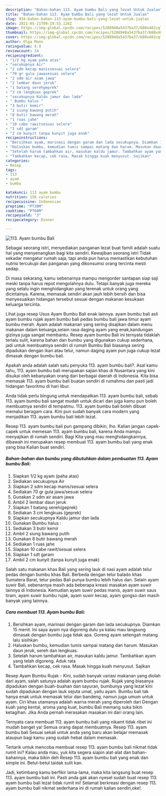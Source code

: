 ```yaml
---
description: "Bahan-bahan 113. Ayam bumbu Bali yang lezat Untuk Jualan"
title: "Bahan-bahan 113. Ayam bumbu Bali yang lezat Untuk Jualan"
slug: 934-bahan-bahan-113-ayam-bumbu-bali-yang-lezat-untuk-jualan
date: 2021-05-21T09:19:53.126Z
image: https://img-global.cpcdn.com/recipes/5288948a5437ba37/680x482cq70/113-ayam-bumbu-bali-foto-resep-utama.jpg
thumbnail: https://img-global.cpcdn.com/recipes/5288948a5437ba37/680x482cq70/113-ayam-bumbu-bali-foto-resep-utama.jpg
cover: https://img-global.cpcdn.com/recipes/5288948a5437ba37/680x482cq70/113-ayam-bumbu-bali-foto-resep-utama.jpg
author: Olga Mann
ratingvalue: 4.9
reviewcount: 14
recipeingredient:
- "1/2 kg ayam paha atas"
- "secukupnya Air"
- "2 sdm kecap manissesuai selera"
- "70 gr gula jawasesuai selera"
- "2 sdm air asam jawa"
- "2 lembar daun jeruk"
- "1 batang serehgeprek"
- "3 cm lengkuas geprek"
- "secukupnya Kaldu jamur dan lada"
- " Bumbu halus "
- "3 butir kemir"
- "2 siung bawang putih"
- "8 butir bawang merah"
- "1 ruas jahe"
- "10 cabe rawitsesuai selera"
- "1 sdt garam"
- "2 cm kunyit tanpa kunyit juga enak"
recipeinstructions:
- "Bersihkan ayam, marinasi dengan garam dan lada secukupnya. Diamkan 15 menit. Ini saya ayam nya digoreng dulu ya kalau mau langsung dimasak dengan bumbu juga tidak apa. Goreng ayam setengah matang lalu sisihkan"
- "Haluskan bumbu, kemudian tumis sampai matang dan harum. Masukan daun jeruk, sereh dan lengkuas."
- "Setelah harum tambahkan air, masukan kaldu jamur. Tambahkan ayam yang telah digoreng. Aduk rata"
- "Tambahkan kecap, cek rasa. Masak hingga kuah menyusut. Sajikan"
categories:
- Resep
tags:
- 113
- ayam
- bumbu

katakunci: 113 ayam bumbu 
nutrition: 156 calories
recipecuisine: Indonesian
preptime: "PT30M"
cooktime: "PT60M"
recipeyield: "3"
recipecategory: Dinner

---
```



![113. Ayam bumbu Bali](https://img-global.cpcdn.com/recipes/5288948a5437ba37/680x482cq70/113-ayam-bumbu-bali-foto-resep-utama.jpg)

Sebagai seorang istri, menyediakan panganan lezat buat famili adalah suatu hal yang menyenangkan bagi kita sendiri. Kewajiban seorang istri Tidak sekadar mengatur rumah saja, tapi anda pun harus memastikan kebutuhan nutrisi tercukupi dan panganan yang dikonsumsi orang tercinta mesti sedap.

Di masa  sekarang, kamu sebenarnya mampu mengorder santapan siap saji meski tanpa harus repot mengolahnya dulu. Tetapi banyak juga mereka yang selalu ingin menghidangkan yang terenak untuk orang yang dicintainya. Karena, memasak sendiri akan jauh lebih bersih dan bisa menyesuaikan hidangan tersebut sesuai dengan makanan kesukaan keluarga tercinta. 

Lihat juga resep Usus Ayam Bumbu Bali enak lainnya. ayam bumbu bali asli ayam bumbu rujak ayam bumbu bali pedas bumbu bali jawa timur ayam bumbu merah. Ayam adalah makanan yang sering disajikan dalam menu makanan dalam keluarga,selain rasa daging ayam yang enak,kandungan gizinya juga sangat membantu. Resep ayam bumbu Bali ini ternyata tidaklah terlalu sulit, karena bahan dan bumbu yang digunakan cukup sederhana, jadi untuk membuatnya sendiri di rumah Bumbu Bali biasanya sering dipadukan dengan ikan atau telur, namun daging ayam pun juga cukup lezat dimasak dengan bumbu bali.

Apakah anda adalah salah satu penyuka 113. ayam bumbu bali?. Asal kamu tahu, 113. ayam bumbu bali merupakan sajian khas di Nusantara yang kini disukai oleh kebanyakan orang dari berbagai daerah di Indonesia. Kita bisa memasak 113. ayam bumbu bali buatan sendiri di rumahmu dan pasti jadi hidangan favoritmu di hari libur.

Anda tidak perlu bingung untuk mendapatkan 113. ayam bumbu bali, sebab 113. ayam bumbu bali sangat mudah untuk dicari dan juga kamu pun boleh membuatnya sendiri di tempatmu. 113. ayam bumbu bali boleh dibuat memalui beragam cara. Kini pun sudah banyak cara modern yang menjadikan 113. ayam bumbu bali lebih lezat.

Resep 113. ayam bumbu bali pun gampang dibikin, lho. Kalian jangan capek-capek untuk memesan 113. ayam bumbu bali, karena Anda mampu menyajikan di rumah sendiri. Bagi Kita yang mau menghidangkannya, dibawah ini merupakan resep membuat 113. ayam bumbu bali yang enak yang bisa Kalian buat sendiri.

<!--inarticleads1-->

##### Bahan-bahan dan bumbu yang dibutuhkan dalam pembuatan 113. Ayam bumbu Bali:

1. Siapkan 1/2 kg ayam (paha atas)
1. Sediakan secukupnya Air
1. Siapkan 2 sdm kecap manis/sesuai selera
1. Sediakan 70 gr gula jawa/sesuai selera
1. Gunakan 2 sdm air asam jawa
1. Ambil 2 lembar daun jeruk
1. Siapkan 1 batang sereh(geprek)
1. Sediakan 3 cm lengkuas (geprek)
1. Siapkan secukupnya Kaldu jamur dan lada
1. Gunakan  Bumbu halus :
1. Sediakan 3 butir kemir
1. Ambil 2 siung bawang putih
1. Gunakan 8 butir bawang merah
1. Sediakan 1 ruas jahe
1. Siapkan 10 cabe rawit/sesuai selera
1. Siapkan 1 sdt garam
1. Ambil 2 cm kunyit (tanpa kunyit juga enak)


Salah satu makanan khas Bali yang sering lauk di nasi ayam adalah telur pedas dengan bumbu khas Bali. Berbeda dengan telur balado khas Sumatera Barat, telur pedas Bali punya bumbu lebih halus dan. Selain ayam suwir Bali, sebenarnya masih ada beberapa kreasi masakan ayam suwir lainnya di Indonesia. Kemudian ayam suwir pedas manis, ayam suwir saus tiram, ayam suwir bumbu rujak, ayam suwir kecap, ayam gongso dan masih banyak yang lainnya. 

<!--inarticleads2-->

##### Cara membuat 113. Ayam bumbu Bali:

1. Bersihkan ayam, marinasi dengan garam dan lada secukupnya. Diamkan 15 menit. Ini saya ayam nya digoreng dulu ya kalau mau langsung dimasak dengan bumbu juga tidak apa. Goreng ayam setengah matang lalu sisihkan
1. Haluskan bumbu, kemudian tumis sampai matang dan harum. Masukan daun jeruk, sereh dan lengkuas.
1. Setelah harum tambahkan air, masukan kaldu jamur. Tambahkan ayam yang telah digoreng. Aduk rata
1. Tambahkan kecap, cek rasa. Masak hingga kuah menyusut. Sajikan


Resep Ayam Bumbu Rujak - Kini, sudah banyak variasi makanan yang diolah dari ayam, salah satunya adalah ayam bumbu rujak. Rujak yang biasanya dipadukan dengan buah-buahan dan sayuran, bumbunya yang lezat kini sudah dipadukan dengan lauk sejuta umat, yaitu ayam. Bumbu bali tak hanya enak untuk memasak telur dan bandeng, namun juga umum untuk ayam. Ciri khas utamanya adalah warna merah yang diperoleh dari Dengan kuah yang kental, aroma yang kuat, bumbu Bali memang suka bikin ketagihan. Jika Anda pernah merasakan masakan ini dari orang lain. 

Ternyata cara membuat 113. ayam bumbu bali yang nikamt tidak ribet ini mudah banget ya! Semua orang dapat membuatnya. Resep 113. ayam bumbu bali Sesuai sekali untuk anda yang baru akan belajar memasak ataupun bagi kamu yang sudah hebat dalam memasak.

Tertarik untuk mencoba membuat resep 113. ayam bumbu bali nikmat tidak rumit ini? Kalau anda mau, yuk kita segera siapin alat-alat dan bahan-bahannya, maka bikin deh Resep 113. ayam bumbu bali yang enak dan simple ini. Betul-betul taidak sulit kan. 

Jadi, ketimbang kamu berfikir lama-lama, maka kita langsung buat resep 113. ayam bumbu bali ini. Pasti anda gak akan nyesel sudah buat resep 113. ayam bumbu bali lezat tidak rumit ini! Selamat berkreasi dengan resep 113. ayam bumbu bali nikmat sederhana ini di rumah kalian sendiri,oke!.

